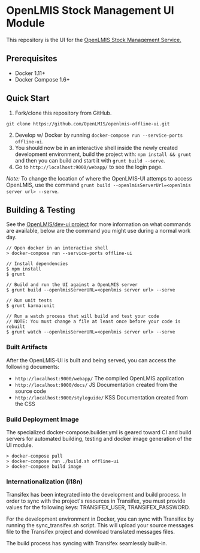 # OpenLMIS Stock Management UI Module
This repository is the UI for the [OpenLMIS Stock Management Service.](https://github.com/OpenLMIS/openlmis-stockmanagement)

## Prerequisites
* Docker 1.11+
* Docker Compose 1.6+

## Quick Start
1. Fork/clone this repository from GitHub.

 ```shell
 git clone https://github.com/OpenLMIS/openlmis-offline-ui.git
 ```
2. Develop w/ Docker by running `docker-compose run --service-ports offline-ui`.
3. You should now be in an interactive shell inside the newly created development environment, build the project with: `npm install && grunt` and then you can build and start it with `grunt build --serve`.
4. Go to `http://localhost:9000/webapp/` to see the login page.

*Note:* To change the location of where the OpenLMIS-UI attemps to access OpenLMIS, use the command `grunt build --openlmisServerUrl=<openlmis server url> --serve`.

## Building & Testing
See the [OpenLMIS/dev-ui project](https://github.com/OpenLMIS/dev-ui) for more information on what commands are available, below are the command you might use during a normal work day.

```shell
// Open docker in an interactive shell
> docker-compose run --service-ports offline-ui

// Install dependencies 
$ npm install
$ grunt

// Build and run the UI against a OpenLMIS server
$ grunt build --openlmisServerURL=<openlmis server url> --serve

// Run unit tests
$ grunt karma:unit

// Run a watch process that will build and test your code
// NOTE: You must change a file at least once before your code is rebuilt
$ grunt watch --openlmisServerURL=<openlmis server url> --serve

```

### Built Artifacts
After the OpenLMIS-UI is built and being served, you can access the following documents:
- `http://localhost:9000/webapp/` The compiled OpenLMIS application
- `http://localhost:9000/docs/` JS Documentation created from the source code
- `http://localhost:9000/styleguide/` KSS Documentation created from the CSS


### Build Deployment Image
The specialized docker-compose.builder.yml is geared toward CI and build
servers for automated building, testing and docker image generation of
the UI module.

```shell
> docker-compose pull
> docker-compose run ./build.sh offline-ui
> docker-compose build image
```

### Internationalization (i18n)
Transifex has been integrated into the development and build process. In order to sync with the project's resources in Transifex, you must provide values for the following keys: TRANSIFEX_USER, TRANSIFEX_PASSWORD.

For the development environment in Docker, you can sync with Transifex by running the sync_transifex.sh script. This will upload your source messages file to the Transifex project and download translated messages files.

The build process has syncing with Transifex seamlessly built-in.
